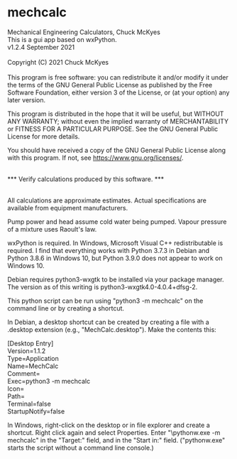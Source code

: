 # mechcalc

Mechanical Engineering Calculators, Chuck McKyes<br>
This is a gui app based on wxPython.<br>
v1.2.4 September 2021<br>
<br>
Copyright (C) 2021 Chuck McKyes</br>
<br>
This program is free software: you can redistribute it and/or modify
it under the terms of the GNU General Public License as published by
the Free Software Foundation, either version 3 of the License, or
(at your option) any later version.

This program is distributed in the hope that it will be useful,
but WITHOUT ANY WARRANTY; without even the implied warranty of
MERCHANTABILITY or FITNESS FOR A PARTICULAR PURPOSE.  See the
GNU General Public License for more details.

You should have received a copy of the GNU General Public License
along with this program.  If not, see <https://www.gnu.org/licenses/>.

<br>
*** Verify calculations produced by this software. ***<br><br>

All calculations are approximate estimates. Actual specifications
are available from equipment manufacturers.

Pump power and head assume cold water being pumped.
Vapour pressure of a mixture uses Raoult's law.

wxPython is required. In Windows, Microsoft Visual C++
redistributable is required. I find that everything works
with Python 3.7.3 in Debian and Python 3.8.6 in Windows 10,
but Python 3.9.0 does not appear to work on Windows 10.

Debian requires python3-wxgtk to be installed via your package manager.
The version as of this writing is python3-wxgtk4.0-4.0.4+dfsg-2.

This python script can be run using "python3 -m mechcalc" on the
command line or by creating a shortcut.

In Debian, a desktop shortcut can be created by creating
a file with a .desktop extension (e.g., "MechCalc.desktop").
Make the contents this:

[Desktop Entry]<br>
Version=1.1.2<br>
Type=Application<br>
Name=MechCalc<br>
Comment=<br>
Exec=python3 -m mechcalc<br>
Icon=<br>
Path=<br>
Terminal=false<br>
StartupNotify=false<br>

In Windows, right-click on the desktop or in file explorer
and create a shortcut. Right click again and select Properties.
Enter "<your python install directory>\pythonw.exe -m mechcalc"
in the "Target:" field, and <your python install directory>
in the "Start in:" field. ("pythonw.exe" starts the script without
a command line console.)
